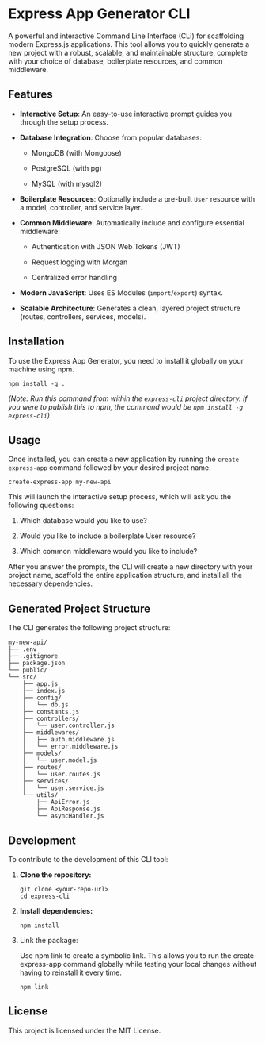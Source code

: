 
# Express App Generator CLI

A powerful and interactive Command Line Interface (CLI) for scaffolding modern Express.js applications. This tool allows you to quickly generate a new project with a robust, scalable, and maintainable structure, complete with your choice of database, boilerplate resources, and common middleware.

## Features

-   **Interactive Setup**: An easy-to-use interactive prompt guides you through the setup process.
    
-   **Database Integration**: Choose from popular databases:
    
    -   MongoDB (with Mongoose)
        
    -   PostgreSQL (with pg)
        
    -   MySQL (with mysql2)
        
-   **Boilerplate Resources**: Optionally include a pre-built `User` resource with a model, controller, and service layer.
    
-   **Common Middleware**: Automatically include and configure essential middleware:
    
    -   Authentication with JSON Web Tokens (JWT)
        
    -   Request logging with Morgan
        
    -   Centralized error handling
        
-   **Modern JavaScript**: Uses ES Modules (`import`/`export`) syntax.
    
-   **Scalable Architecture**: Generates a clean, layered project structure (routes, controllers, services, models).
    

## Installation

To use the Express App Generator, you need to install it globally on your machine using npm.

```
npm install -g .

```

_(Note: Run this command from within the `express-cli` project directory. If you were to publish this to npm, the command would be `npm install -g express-cli`)_

## Usage

Once installed, you can create a new application by running the `create-express-app` command followed by your desired project name.

```
create-express-app my-new-api

```

This will launch the interactive setup process, which will ask you the following questions:

1.  Which database would you like to use?
    
2.  Would you like to include a boilerplate User resource?
    
3.  Which common middleware would you like to include?
    

After you answer the prompts, the CLI will create a new directory with your project name, scaffold the entire application structure, and install all the necessary dependencies.

## Generated Project Structure

The CLI generates the following project structure:

```
my-new-api/
├── .env
├── .gitignore
├── package.json
└── public/
└── src/
    ├── app.js
    ├── index.js
    ├── config/
    │   └── db.js
    ├── constants.js
    ├── controllers/
    │   └── user.controller.js
    ├── middlewares/
    │   ├── auth.middleware.js
    │   └── error.middleware.js
    ├── models/
    │   └── user.model.js
    ├── routes/
    │   └── user.routes.js
    ├── services/
    │   └── user.service.js
    └── utils/
        ├── ApiError.js
        ├── ApiResponse.js
        └── asyncHandler.js

```

## Development

To contribute to the development of this CLI tool:

1.  **Clone the repository:**
    
    ```
    git clone <your-repo-url>
    cd express-cli
    
    ```
    
2.  **Install dependencies:**
    
    ```
    npm install
    
    ```
    
3.  Link the package:
    
    Use npm link to create a symbolic link. This allows you to run the create-express-app command globally while testing your local changes without having to reinstall it every time.
    
    ```
    npm link
    
    ```
    

## License

This project is licensed under the MIT License.